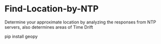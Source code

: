 # Find-Location-by-NTP
Determine your approximate location by analyzing the responses from NTP servers, also determines areas of Time Drift 

pip install geopy 
